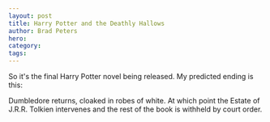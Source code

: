 ```yaml
---
layout: post
title: Harry Potter and the Deathly Hallows 
author: Brad Peters
hero:
category: 
tags:
---
```


So it's the final Harry Potter novel being released. My predicted ending is this:

Dumbledore returns, cloaked in robes of white. At which point the Estate of J.R.R. Tolkien intervenes and the rest of the book is withheld by court order.